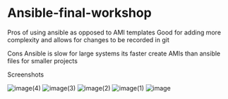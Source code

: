 # Ansible-final-workshop
Pros of using ansible as opposed to AMI templates
Good for adding more complexity and allows for changes to be recorded in git

Cons
Ansible is slow for large systems
its faster create AMIs than ansible files for smaller projects

Screenshots


![image(4)](https://github.com/user-attachments/assets/4eff2035-3041-45b0-8375-3930ba7dbd9c)
![image(3)](https://github.com/user-attachments/assets/263ad75f-89a0-4569-8d39-4c58a337f82d)
![image(2)](https://github.com/user-attachments/assets/d443f017-488c-436b-8704-6043043bc9c3)
![image(1)](https://github.com/user-attachments/assets/90e4436a-5b68-4de0-b42e-1fb3bfd71a88)
![image](https://github.com/user-attachments/assets/d5d03d4c-4c85-430f-88e9-e2031d52d89c)
